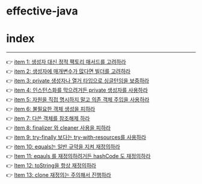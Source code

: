 # effective-java

# index

---

👉 [item 1: 생성자 대신 정적 팩토리 매서드를 고려하라](https://github.com/lightbell03/study-storage/blob/main/book/effective-java/Item%201.md)
<br>
👉 [item 2: 생성자에 매개변수가 많다면 빌더를 고려하라](https://github.com/lightbell03/study-storage/blob/main/book/effective-java/Item%202.md)
<br>
👉 [item 3: private 생성자나 열거 타입으로 싱글턴임을 보증하라](https://github.com/lightbell03/study-storage/blob/main/book/effective-java/item%203.md)
<br>
👉 [item 4: 인스턴스화를 막으려거든 private 생성자를 사용하라](https://github.com/lightbell03/study-storage/blob/main/book/effective-java/item%204.md)
<br>
👉 [item 5: 자원을 직접 명시하지 말고 의존 객체 주입을 사용하라](https://github.com/lightbell03/study-storage/blob/main/book/effective-java/item%205.md)
<br>
👉 [item 6: 불필요한 객체 생성을 피하라](https://github.com/lightbell03/study-storage/blob/main/book/effective-java/item%206.md)
<br>
👉 [item 7: 다쓴 객체를 참조해제 하라](https://github.com/lightbell03/study-storage/blob/main/book/effective-java/item%207/item%207%20-%20%EB%8B%A4%EC%93%B4%20%EA%B0%9D%EC%B2%B4%EB%A5%BC%20%EC%B0%B8%EC%A1%B0%ED%95%B4%EC%A0%9C%20%ED%95%98%EB%9D%BC.md)
<br>
👉 [item 8: finalizer 와 cleaner 사용을 피하라](https://github.com/lightbell03/study-storage/blob/main/book/effective-java/item%208/Item%208%20-%20finalizer%20%EC%99%80%20cleaner%20%EC%82%AC%EC%9A%A9%EC%9D%84%20%ED%94%BC%ED%95%98%EB%9D%BC.md)
<br>
👉 [item 9: try-finally 보다는 try-with-resources를 사용하라](https://github.com/lightbell03/study-storage/blob/main/book/effective-java/item%209/item%209%20-%20try-finally%20%EB%B3%B4%EB%8B%A4%EB%8A%94%20try-with-resources%EB%A5%BC%20%EC%82%AC%EC%9A%A9%ED%95%98%EB%9D%BC.md)
<br>
👉 [item 10: equals는 일반 규약을 지켜 재정의하라](https://github.com/lightbell03/effective-java/blob/main/effective-java/item%2010/item%2010%20-%20equals%EB%8A%94%20%EC%9D%BC%EB%B0%98%20%EA%B7%9C%EC%95%BD%EC%9D%84%20%EC%A7%80%EC%BC%9C%20%EC%9E%AC%EC%A0%95%EC%9D%98%ED%95%98%EB%9D%BC.md)
<br>
👉 [Item 11: eqauls 를 재정의하려거든 hashCode 도 재정의하라](https://github.com/lightbell03/study-storage/blob/main/book/effective-java/Item%2011/Item%2011%20-%20eqauls%20%EB%A5%BC%20%EC%9E%AC%EC%A0%95%EC%9D%98%ED%95%98%EB%A0%A4%EA%B1%B0%EB%93%A0%20hashCode%20%EB%8F%84%20%EC%9E%AC%EC%A0%95%EC%9D%98%ED%95%98%EB%9D%BC.md)
<br>
👉 [Item 12: toString을 항상 재정의하라](https://github.com/lightbell03/study-storage/blob/main/book/effective-java/Item%2012/Item%2012%20-%20toString%EC%9D%84%20%ED%95%AD%EC%83%81%20%EC%9E%AC%EC%A0%95%EC%9D%98%ED%95%98%EB%9D%BC.md)
<br>
👉 [Item 13: clone 재정의는 주의해서 진행하라](https://github.com/lightbell03/study-storage/blob/main/book/effective-java/item%2013/Item%2013%20-%20clone%20%EC%9E%AC%EC%A0%95%EC%9D%98%EB%8A%94%20%EC%A3%BC%EC%9D%98%ED%95%B4%EC%84%9C%20%EC%A7%84%ED%96%89%ED%95%98%EB%9D%BC.md)
